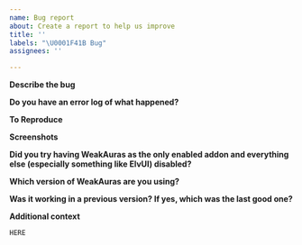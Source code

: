 ```yaml
---
name: Bug report
about: Create a report to help us improve
title: ''
labels: "\U0001F41B Bug"
assignees: ''

---
```


**Describe the bug**
<!-- What did you expect to happen and what happened instead? -->

**Do you have an error log of what happened?**
<!-- If you don't see any errors, make sure that error reporting is enabled (`/console scriptErrors 1`) or install https://www.curseforge.com/wow/addons/bugsack & https://www.curseforge.com/wow/addons/bug-grabber, yes both are needed. 
Note that if the error looks like `[string "--[[ Error in ' my awesome aura' ]` then the bug is in the aura that got mentioned, not in WeakAuras itself --> 

**To Reproduce**
<!-- Steps to reproduce the behavior:
1. Go to '...'
2. Click on '....'
3. Scroll down to '....'
4. See error
--> 

**Screenshots**
<!-- If applicable, add screenshots to help explain your problem. -->

**Did you try having WeakAuras as the only enabled addon and everything else (especially something like ElvUI) disabled?**
<!-- Testing with only WeakAuras enabled is crucial to ruling out conflicts with other addons. -->

**Which version of WeakAuras are you using?**
<!-- You can see the current version in the title bar of the options window, if the options do not open, check the Twitch app or the `## Version:` field in the WeakAuras.toc file -->

**Was it working in a previous version? If yes, which was the last good one?**
<!-- You can always find older versions of WeakAuras to test with at https://www.wowace.com/projects/weakauras-2/files -->

**Additional context**
<!-- If you do not know which aura is causing issues for you, please attach a ZIP archive of your WeakAuras SavedVariables file, it's the `WeakAuras.lua` file in `World of Warcraft\WTF\Account\YOUR_ACCOUNT\SavedVariables\` -->

<!-- In case you do know which aura is problematic, please export the string and paste it below. -->

``` HERE ```
